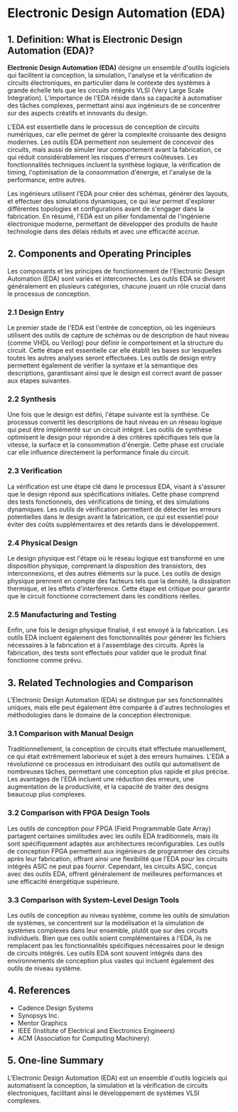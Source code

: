 # Electronic Design Automation (EDA)

## 1. Definition: What is **Electronic Design Automation (EDA)**?
**Electronic Design Automation (EDA)** désigne un ensemble d'outils logiciels qui facilitent la conception, la simulation, l'analyse et la vérification de circuits électroniques, en particulier dans le contexte des systèmes à grande échelle tels que les circuits intégrés VLSI (Very Large Scale Integration). L'importance de l'EDA réside dans sa capacité à automatiser des tâches complexes, permettant ainsi aux ingénieurs de se concentrer sur des aspects créatifs et innovants du design. 

L'EDA est essentielle dans le processus de conception de circuits numériques, car elle permet de gérer la complexité croissante des designs modernes. Les outils EDA permettent non seulement de concevoir des circuits, mais aussi de simuler leur comportement avant la fabrication, ce qui réduit considérablement les risques d'erreurs coûteuses. Les fonctionnalités techniques incluent la synthèse logique, la vérification de timing, l'optimisation de la consommation d'énergie, et l'analyse de la performance, entre autres. 

Les ingénieurs utilisent l'EDA pour créer des schémas, générer des layouts, et effectuer des simulations dynamiques, ce qui leur permet d'explorer différentes topologies et configurations avant de s'engager dans la fabrication. En résumé, l'EDA est un pilier fondamental de l'ingénierie électronique moderne, permettant de développer des produits de haute technologie dans des délais réduits et avec une efficacité accrue.

## 2. Components and Operating Principles
Les composants et les principes de fonctionnement de l'Electronic Design Automation (EDA) sont variés et interconnectés. Les outils EDA se divisent généralement en plusieurs catégories, chacune jouant un rôle crucial dans le processus de conception.

### 2.1 Design Entry
Le premier stade de l'EDA est l'entrée de conception, où les ingénieurs utilisent des outils de capture de schémas ou de description de haut niveau (comme VHDL ou Verilog) pour définir le comportement et la structure du circuit. Cette étape est essentielle car elle établit les bases sur lesquelles toutes les autres analyses seront effectuées. Les outils de design entry permettent également de vérifier la syntaxe et la sémantique des descriptions, garantissant ainsi que le design est correct avant de passer aux étapes suivantes.

### 2.2 Synthesis
Une fois que le design est défini, l'étape suivante est la synthèse. Ce processus convertit les descriptions de haut niveau en un réseau logique qui peut être implémenté sur un circuit intégré. Les outils de synthèse optimisent le design pour répondre à des critères spécifiques tels que la vitesse, la surface et la consommation d'énergie. Cette phase est cruciale car elle influence directement la performance finale du circuit.

### 2.3 Verification
La vérification est une étape clé dans le processus EDA, visant à s'assurer que le design répond aux spécifications initiales. Cette phase comprend des tests fonctionnels, des vérifications de timing, et des simulations dynamiques. Les outils de vérification permettent de détecter les erreurs potentielles dans le design avant la fabrication, ce qui est essentiel pour éviter des coûts supplémentaires et des retards dans le développement.

### 2.4 Physical Design
Le design physique est l'étape où le réseau logique est transformé en une disposition physique, comprenant la disposition des transistors, des interconnexions, et des autres éléments sur la puce. Les outils de design physique prennent en compte des facteurs tels que la densité, la dissipation thermique, et les effets d'interférence. Cette étape est critique pour garantir que le circuit fonctionne correctement dans les conditions réelles.

### 2.5 Manufacturing and Testing
Enfin, une fois le design physique finalisé, il est envoyé à la fabrication. Les outils EDA incluent également des fonctionnalités pour générer les fichiers nécessaires à la fabrication et à l'assemblage des circuits. Après la fabrication, des tests sont effectués pour valider que le produit final fonctionne comme prévu.

## 3. Related Technologies and Comparison
L'Electronic Design Automation (EDA) se distingue par ses fonctionnalités uniques, mais elle peut également être comparée à d'autres technologies et méthodologies dans le domaine de la conception électronique. 

### 3.1 Comparison with Manual Design
Traditionnellement, la conception de circuits était effectuée manuellement, ce qui était extrêmement laborieux et sujet à des erreurs humaines. L'EDA a révolutionné ce processus en introduisant des outils qui automatisent de nombreuses tâches, permettant une conception plus rapide et plus précise. Les avantages de l'EDA incluent une réduction des erreurs, une augmentation de la productivité, et la capacité de traiter des designs beaucoup plus complexes.

### 3.2 Comparison with FPGA Design Tools
Les outils de conception pour FPGA (Field Programmable Gate Array) partagent certaines similitudes avec les outils EDA traditionnels, mais ils sont spécifiquement adaptés aux architectures reconfigurables. Les outils de conception FPGA permettent aux ingénieurs de programmer des circuits après leur fabrication, offrant ainsi une flexibilité que l'EDA pour les circuits intégrés ASIC ne peut pas fournir. Cependant, les circuits ASIC, conçus avec des outils EDA, offrent généralement de meilleures performances et une efficacité énergétique supérieure.

### 3.3 Comparison with System-Level Design Tools
Les outils de conception au niveau système, comme les outils de simulation de systèmes, se concentrent sur la modélisation et la simulation de systèmes complexes dans leur ensemble, plutôt que sur des circuits individuels. Bien que ces outils soient complémentaires à l'EDA, ils ne remplacent pas les fonctionnalités spécifiques nécessaires pour le design de circuits intégrés. Les outils EDA sont souvent intégrés dans des environnements de conception plus vastes qui incluent également des outils de niveau système.

## 4. References
- Cadence Design Systems
- Synopsys Inc.
- Mentor Graphics
- IEEE (Institute of Electrical and Electronics Engineers)
- ACM (Association for Computing Machinery)

## 5. One-line Summary
L'Electronic Design Automation (EDA) est un ensemble d'outils logiciels qui automatisent la conception, la simulation et la vérification de circuits électroniques, facilitant ainsi le développement de systèmes VLSI complexes.
